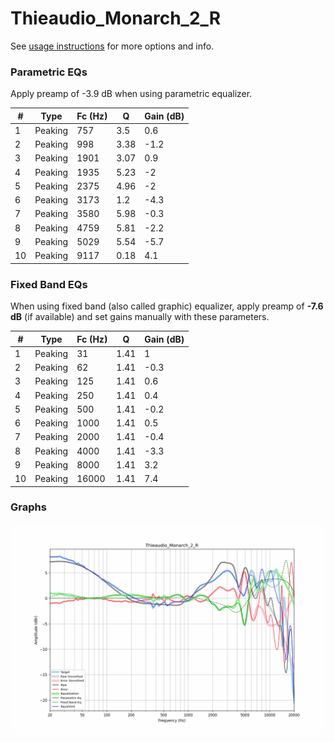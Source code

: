 # Thieaudio_Monarch_2_R
See [usage instructions](https://github.com/jaakkopasanen/AutoEq#usage) for more options and info.

### Parametric EQs
Apply preamp of -3.9 dB when using parametric equalizer.

|   # | Type    |   Fc (Hz) |    Q |   Gain (dB) |
|-----|---------|-----------|------|-------------|
|   1 | Peaking |       757 | 3.5  |         0.6 |
|   2 | Peaking |       998 | 3.38 |        -1.2 |
|   3 | Peaking |      1901 | 3.07 |         0.9 |
|   4 | Peaking |      1935 | 5.23 |        -2   |
|   5 | Peaking |      2375 | 4.96 |        -2   |
|   6 | Peaking |      3173 | 1.2  |        -4.3 |
|   7 | Peaking |      3580 | 5.98 |        -0.3 |
|   8 | Peaking |      4759 | 5.81 |        -2.2 |
|   9 | Peaking |      5029 | 5.54 |        -5.7 |
|  10 | Peaking |      9117 | 0.18 |         4.1 |

### Fixed Band EQs
When using fixed band (also called graphic) equalizer, apply preamp of **-7.6 dB** (if available) and set gains manually with these parameters.

|   # | Type    |   Fc (Hz) |    Q |   Gain (dB) |
|-----|---------|-----------|------|-------------|
|   1 | Peaking |        31 | 1.41 |         1   |
|   2 | Peaking |        62 | 1.41 |        -0.3 |
|   3 | Peaking |       125 | 1.41 |         0.6 |
|   4 | Peaking |       250 | 1.41 |         0.4 |
|   5 | Peaking |       500 | 1.41 |        -0.2 |
|   6 | Peaking |      1000 | 1.41 |         0.5 |
|   7 | Peaking |      2000 | 1.41 |        -0.4 |
|   8 | Peaking |      4000 | 1.41 |        -3.3 |
|   9 | Peaking |      8000 | 1.41 |         3.2 |
|  10 | Peaking |     16000 | 1.41 |         7.4 |

### Graphs
![](./Thieaudio_Monarch_2_R.png)
